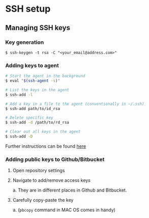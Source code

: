 # SSH setup

## Managing SSH keys

### Key generation

```
$ ssh-keygen -t rsa -C "<your_email@address.com>"
```

### Adding keys to agent

```bash
# Start the agent in the background
$ eval "$(ssh-agent -s)"

# List the keys in the agent
$ ssh-add -l

# Add a key in a file to the agent (conventionally in ~/.ssh)
$ ssh-add path/to/id_rsa

# Delete specific key
$ ssh-add -d /path/to/rd_rsa

# Clear out all keys in the agent
$ ssh-add -D
```
Further instructions can be found [here](http://stuff-things.net/2016/02/11/stupid-ssh-add-tricks/)

### Adding public keys to Github/Bitbucket

 1. Open repository settings

 2. Navigate to add/remove access keys 

     a. They are in different places in Github and Bitbucket. 

 3. Carefully copy-paste the key 

     a. (`pbcopy` command in MAC OS comes in handy)